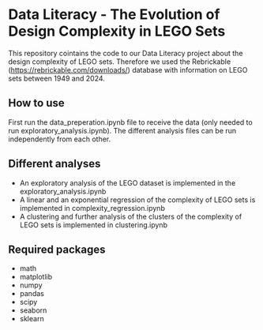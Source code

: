 # Data Literacy - The Evolution of Design Complexity in LEGO Sets

This repository cointains the code to our Data Literacy project about the design complexity of LEGO sets. 
Therefore we used the Rebrickable (https://rebrickable.com/downloads/) database with information on LEGO sets 
between 1949 and 2024.

## How to use
First run the data_preperation.ipynb file to receive the data (only needed to run exploratory_analysis.ipynb). 
The different analysis files can be run independently from each other.

## Different analyses
* An exploratory analysis of the LEGO dataset is implemented in the exploratory_analysis.ipynb
* A linear and an exponential regression of the complexity of LEGO sets is implemented in complexity_regression.ipynb
* A clustering and further analysis of the clusters of the complexity of LEGO sets is implemented in clustering.ipynb

## Required packages
* math
* matplotlib
* numpy 
* pandas
* scipy
* seaborn
* sklearn
